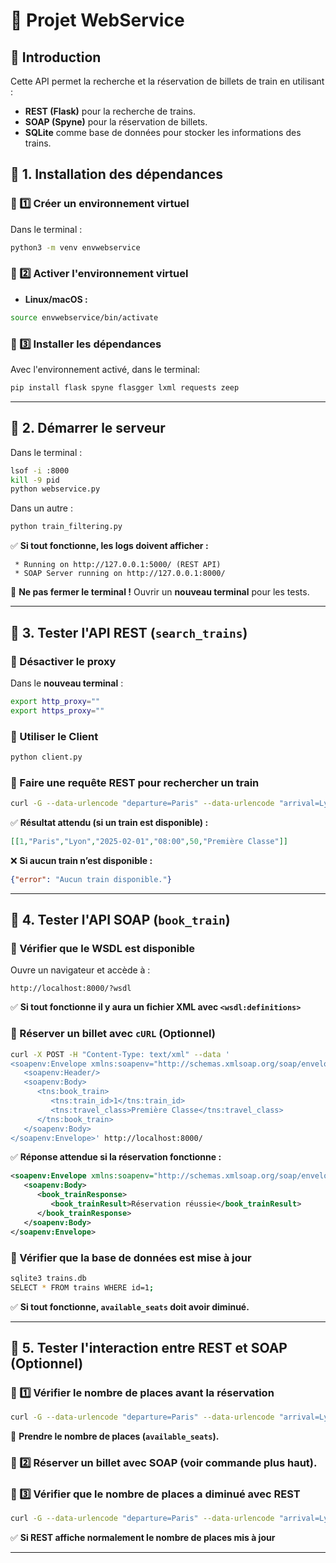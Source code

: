 # 📌 Projet WebService

## 🚀 Introduction
Cette API permet la recherche et la réservation de billets de train en utilisant :
- **REST (Flask)** pour la recherche de trains.
- **SOAP (Spyne)** pour la réservation de billets.
- **SQLite** comme base de données pour stocker les informations des trains.

## 📌 1. Installation des dépendances

### 🔹 1️⃣ Créer un environnement virtuel
Dans le terminal :
```bash
python3 -m venv envwebservice
```

### 🔹 2️⃣ Activer l'environnement virtuel
- **Linux/macOS :**
```bash
source envwebservice/bin/activate
```


### 🔹 3️⃣ Installer les dépendances
Avec l'environnement activé, dans le terminal:
```bash
pip install flask spyne flasgger lxml requests zeep
```

---

## 📌 2. Démarrer le serveur
Dans le terminal :
```bash
lsof -i :8000
kill -9 pid
python webservice.py
```

Dans un autre : 
```bash
python train_filtering.py
```
✅ **Si tout fonctionne, les logs doivent afficher :**
```
 * Running on http://127.0.0.1:5000/ (REST API)
 * SOAP Server running on http://127.0.0.1:8000/
```

📌 **Ne pas fermer le terminal !** Ouvrir un **nouveau terminal** pour les tests.

---

## 📌 3. Tester l'API REST (`search_trains`)
### 🔹 Désactiver le proxy 
Dans le **nouveau terminal** :
```bash
export http_proxy=""
export https_proxy=""
```


### 🔹 Utiliser le Client 
```bash
python client.py
```


### 🔹 Faire une requête REST pour rechercher un train
```bash
curl -G --data-urlencode "departure=Paris" --data-urlencode "arrival=Lyon" --data-urlencode "class=Première Classe" "http://localhost:5000/search_trains"
```
✅ **Résultat attendu (si un train est disponible) :**
```json
[[1,"Paris","Lyon","2025-02-01","08:00",50,"Première Classe"]]
```
❌ **Si aucun train n’est disponible :**
```json
{"error": "Aucun train disponible."}
```

---

## 📌 4. Tester l'API SOAP (`book_train`)
### 🔹 Vérifier que le WSDL est disponible
Ouvre un navigateur et accède à :
```
http://localhost:8000/?wsdl
```
✅ **Si tout fonctionne il y aura un fichier XML avec `<wsdl:definitions>`**

### 🔹 Réserver un billet avec `cURL` (Optionnel)
```bash
curl -X POST -H "Content-Type: text/xml" --data '
<soapenv:Envelope xmlns:soapenv="http://schemas.xmlsoap.org/soap/envelope/" xmlns:tns="TrainBookingService">
   <soapenv:Header/>
   <soapenv:Body>
      <tns:book_train>
         <tns:train_id>1</tns:train_id>
         <tns:travel_class>Première Classe</tns:travel_class>
      </tns:book_train>
   </soapenv:Body>
</soapenv:Envelope>' http://localhost:8000/
```
✅ **Réponse attendue si la réservation fonctionne :**
```xml
<soapenv:Envelope xmlns:soapenv="http://schemas.xmlsoap.org/soap/envelope/">
   <soapenv:Body>
      <book_trainResponse>
         <book_trainResult>Réservation réussie</book_trainResult>
      </book_trainResponse>
   </soapenv:Body>
</soapenv:Envelope>
```

### 🔹 Vérifier que la base de données est mise à jour
```bash
sqlite3 trains.db
SELECT * FROM trains WHERE id=1;
```
✅ **Si tout fonctionne, `available_seats` doit avoir diminué.**

---

## 📌 5. Tester l'interaction entre REST et SOAP (Optionnel)
### 🔹 1️⃣ Vérifier le nombre de places **avant** la réservation
```bash
curl -G --data-urlencode "departure=Paris" --data-urlencode "arrival=Lyon" --data-urlencode "class=Première Classe" "http://localhost:5000/search_trains"
```
📌 **Prendre le nombre de places (`available_seats`).**

### 🔹 2️⃣ Réserver un billet avec SOAP (voir commande plus haut).

### 🔹 3️⃣ Vérifier que le nombre de places a diminué avec REST
```bash
curl -G --data-urlencode "departure=Paris" --data-urlencode "arrival=Lyon" --data-urlencode "class=Première Classe" "http://localhost:5000/search_trains"
```
✅ **Si REST affiche normalement le nombre de places mis à jour**

---






